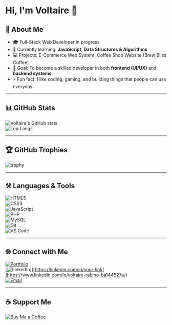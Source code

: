 # Hi, I'm Voltaire 👋  

## 🚀 About Me
- 🎓 Full-Stack Web Developer in progress  
- 🌱 Currently learning: **JavaScript, Data Structures & Algorithms**  
- 💻 Projects: E-Commerce Web System, Coffee Shop Website (Brew Bliss Coffee)  
- 🔭 Goal: To become a skilled developer in both **frontend (UI/UX)** and **backend systems**  
- ⚡ Fun fact: I like coding, gaming, and building things that people can use everyday.  

---

## 📊 GitHub Stats
![Voltaire's GitHub stats](https://github-readme-stats.vercel.app/api?username=voltaire-rabino00&show_icons=true&theme=radical)  
![Top Langs](https://github-readme-stats.vercel.app/api/top-langs/?username=voltaire-rabino00&layout=compact&theme=radical)  

---

## 🏆 GitHub Trophies
![trophy](https://github-profile-trophy.vercel.app/?username=voltaire-rabino00&theme=onedark&no-frame=true&margin-w=15)
 

---

## ⚒️ Languages & Tools
![HTML5](https://img.shields.io/badge/-HTML5-E34F26?logo=html5&logoColor=white)  
![CSS3](https://img.shields.io/badge/-CSS3-1572B6?logo=css3&logoColor=white)  
![JavaScript](https://img.shields.io/badge/-JavaScript-F7DF1E?logo=javascript&logoColor=black)  
![PHP](https://img.shields.io/badge/-PHP-777BB4?logo=php&logoColor=white)  
![MySQL](https://img.shields.io/badge/-MySQL-4479A1?logo=mysql&logoColor=white)  
![Git](https://img.shields.io/badge/-Git-F05032?logo=git&logoColor=white)  
![VS Code](https://img.shields.io/badge/-VSCode-007ACC?logo=visual-studio-code&logoColor=white)  

---

## 🌐 Connect with Me
[![Portfolio](https://img.shields.io/badge/-Portfolio-000?logo=vercel&logoColor=white)](https://your-portfolio-link.com)  
[![LinkedIn](https://img.shields.io/badge/-LinkedIn-0077B5?logo=linkedin&logoColor=white)]([https://linkedin.com/in/your-link](https://www.linkedin.com/in/voltaire-rabino-ba144527a/)  
[![Email](https://img.shields.io/badge/-Email-D14836?logo=gmail&logoColor=white)](mailto:your-email@gmail.com)  

---

## ☕ Support Me
[![Buy Me a Coffee](https://img.shields.io/badge/-Buy%20Me%20a%20Coffee-FFDD00?logo=buymeacoffee&logoColor=black)](https://www.buymeacoffee.com/voltairess)  

